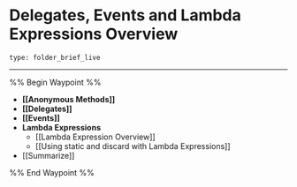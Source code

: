 # Delegates, Events and Lambda Expressions Overview
 
```ccard
type: folder_brief_live
```
 
---

%% Begin Waypoint %%
- **[[Anonymous Methods]]**
- **[[Delegates]]**
- **[[Events]]**
- **Lambda Expressions**
	- [[Lambda Expression Overview]]
	- [[Using static and discard with Lambda Expressions]]
- [[Summarize]]

%% End Waypoint %%